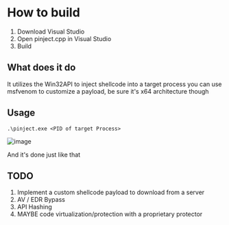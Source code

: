 # How to build
1. Download Visual Studio
2. Open pinject.cpp in Visual Studio 
3. Build 
## What does it do
It utilizes the Win32API to inject shellcode into a target process you can use msfvenom to customize a payload, be sure it's x64 architecture though
## Usage
```
.\pinject.exe <PID of target Process>
```
![image](https://github.com/user-attachments/assets/3a9dc57d-8592-472d-8b38-dcd5a03942c9)

And it's done just like that 
## TODO 
1. Implement a custom shellcode payload to download from a server
2. AV / EDR Bypass
3. API Hashing 
4. MAYBE code virtualization/protection with a proprietary protector

